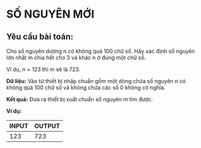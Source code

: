 # **SỐ NGUYÊN MỚI**
## **Yêu cầu bài toán:**
Cho số nguyên dương n có không quá 100 chữ số. Hãy xác định số nguyên lớn nhất m chia hết cho 3 và khác n ở đúng một chữ số.

Ví dụ, n = 123 thì m sẽ là 723.

**Dữ liệu:** Vào từ thiết bị nhập chuẩn gồm một dòng chứa số nguyên n có không quá 100 chữ số và không chứa các số 0 không có nghĩa.

**Kết quả:** Đưa ra thiết bị xuất chuẩn số nguyên m tìm được.

**Ví dụ:**

| INPUT | OUTPUT |
|-------|--------|
| 123 | 723 |



